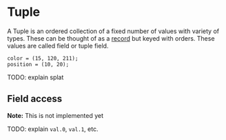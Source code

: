 # Tuple

A Tuple is an ordered collection of a fixed number of values with variety of types. These can be thought of as a [record] but keyed with orders. These values are called field or tuple field.

[record]: record.md

```butter
color = (15, 120, 211);
position = (10, 20);
```

TODO: explain splat

## Field access

**Note:** This is not implemented yet

TODO: explain `val.0`, `val.1`, etc.
